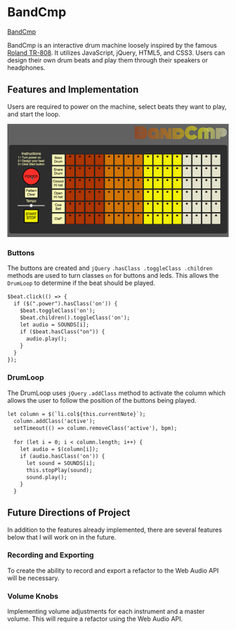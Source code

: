 # BandCmp

[BandCmp][bandcmp live]

BandCmp is an interactive drum machine loosely inspired by the famous [Roland TR-808][roland link]. It utilizes JavaScript, jQuery, HTML5, and CSS3. Users can design their own drum beats and play them through their speakers or headphones.

## Features and Implementation
Users are required to power on the machine, select beats they want to play, and start the loop.

![image](./docs/video-2.gif)

### Buttons
The buttons are created and `jQuery` `.hasClass .toggleClass .children` methods are used to turn classes `on` for buttons and leds. This allows the `DrumLoop` to determine if the beat should be played.

```        
$beat.click(() => {
  if ($(".power").hasClass('on')) {
    $beat.toggleClass('on');
    $beat.children().toggleClass('on');
    let audio = SOUNDS[i];
    if ($beat.hasClass("on")) {
      audio.play();
    }
  }
});
```

### DrumLoop

The DrumLoop uses `jQuery` `.addClass` method to activate the column which allows the user to follow the position of the buttons being played.

```
let column = $(`li.col${this.currentNote}`);
  column.addClass('active');
  setTimeout(() => column.removeClass('active'), bpm);

  for (let i = 0; i < column.length; i++) {
    let audio = $(column[i]);
    if (audio.hasClass('on')) {
      let sound = SOUNDS[i];
      this.stopPlay(sound);
      sound.play();
    }
  }
```

## Future Directions of Project
In addition to the features already implemented, there are several features below that I will work on in the future.

### Recording and Exporting
To create the ability to record and export a refactor to the Web Audio API will be necessary.

### Volume Knobs
Implementing volume adjustments for each instrument and a master volume. This will require a refactor using the Web Audio API.








[bandcmp live]: ccomings.github.io/bandcmp
[roland link]: https://en.wikipedia.org/wiki/Roland_TR-808
